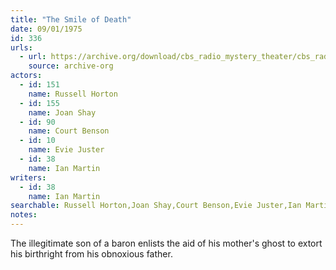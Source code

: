 ```yaml
---
title: "The Smile of Death"
date: 09/01/1975
id: 336
urls: 
  - url: https://archive.org/download/cbs_radio_mystery_theater/cbs_radio_mystery_theater-0301-0350.zip/cbs_radio_mystery_theater-0301-0350%2Fcbsrmt_0336_the_smile_of_death.mp3
    source: archive-org
actors:  
  - id: 151
    name: Russell Horton  
  - id: 155
    name: Joan Shay  
  - id: 90
    name: Court Benson  
  - id: 10
    name: Evie Juster  
  - id: 38
    name: Ian Martin
writers:  
  - id: 38
    name: Ian Martin
searchable: Russell Horton,Joan Shay,Court Benson,Evie Juster,Ian Martin Ian Martin
notes:  
---
```

The illegitimate son of a baron enlists the aid of his mother's ghost to extort his birthright from his obnoxious father.